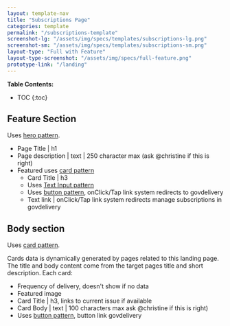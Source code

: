 ```yaml
---
layout: template-nav
title: "Subscriptions Page"
categories: template
permalink: "/subscriptions-template"
screenshot-lg: "/assets/img/specs/templates/subscriptions-lg.png"
screenshot-sm: "/assets/img/specs/templates/subscriptions-sm.png"
layout-type: "Full with Feature"
layout-type-screenshot: "/assets/img/specs/full-feature.png"
prototype-link: "/landing"
---
```


__Table Contents:__
* TOC
{:toc}

## Feature Section

Uses [hero pattern]().
- Page Title | h1
- Page description | text | 250 character max (ask @christine if this is right)
- Featured uses [card pattern](/card)
    - Card Title | h3
    - Uses [Text Input pattern](/text-input)
    - Uses [button pattern](/button), onClick/Tap link system redirects to govdelivery 
    - Text link | onClick/Tap link system redirects manage subscriptions in govdelivery

## Body section
Uses [card pattern](/card).

Cards data is dynamically generated by pages related to this landing page. The title and body content come from the target pages title and short description.
Each card:
- Frequency of delivery, doesn't show if no data 
- Featured image 
- Card Title | h3, links to current issue if available 
- Card Body | text | 100 characters max ask @christine if this is right)
- Uses [button pattern](/button), button link govdelivery 